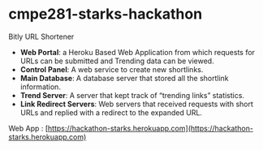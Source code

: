 # cmpe281-starks-hackathon

Bitly URL Shortener

* **Web Portal**: a Heroku Based Web Application from which requests for URLs can be submitted and Trending data can be viewed.
* **Control Panel**: A web service to create new shortlinks.
* **Main Database**: A database server that stored all the shortlink information.
* **Trend Server**: A server that kept track of “trending links” statistics.
* **Link Redirect Servers**: Web servers that received requests with short URLs and replied with a redirect to the expanded URL.


Web App : [https://hackathon-starks.herokuapp.com](https://hackathon-starks.herokuapp.com)